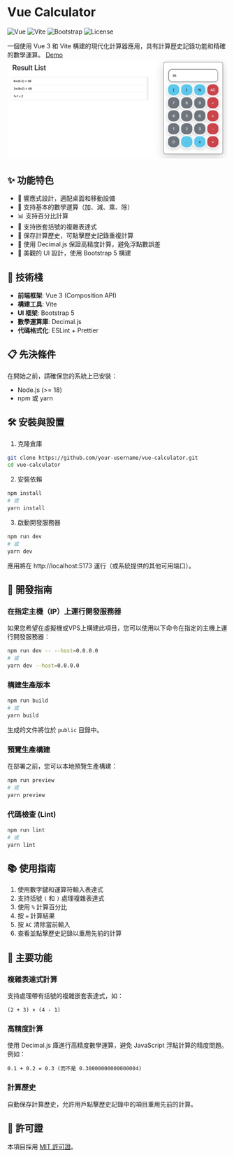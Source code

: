 # Vue Calculator

![Vue](https://img.shields.io/badge/Vue.js-3.2-4FC08D?style=flat&logo=vue.js&logoColor=white)
![Vite](https://img.shields.io/badge/Vite-4.3-646CFF?style=flat&logo=vite&logoColor=white)
![Bootstrap](https://img.shields.io/badge/Bootstrap-5.1-7952B3?style=flat&logo=bootstrap&logoColor=white)
![License](https://img.shields.io/badge/License-MIT-blue.svg)

一個使用 Vue 3 和 Vite 構建的現代化計算器應用，具有計算歷史記錄功能和精確的數學運算。
[Demo](http://daniel.pages.nilm.cc/vue-calculator)
![thumbnail](img/thumbnail.jpg)

## ✨ 功能特色

- 📱 響應式設計，適配桌面和移動設備
- 🧮 支持基本的數學運算（加、減、乘、除）
- 📊 支持百分比計算
- 🔄 支持嵌套括號的複雜表達式
- 📝 保存計算歷史，可點擊歷史記錄重複計算
- 🔢 使用 Decimal.js 保證高精度計算，避免浮點數誤差
- 🎨 美觀的 UI 設計，使用 Bootstrap 5 構建

## 🚀 技術棧

- **前端框架**: Vue 3 (Composition API)
- **構建工具**: Vite
- **UI 框架**: Bootstrap 5
- **數學運算庫**: Decimal.js
- **代碼格式化**: ESLint + Prettier

## 📋 先決條件

在開始之前，請確保您的系統上已安裝：

- Node.js (>= 18)
- npm 或 yarn

## 🛠️ 安裝與設置

1. 克隆倉庫

```bash
git clone https://github.com/your-username/vue-calculator.git
cd vue-calculator
```

2. 安裝依賴

```bash
npm install
# 或
yarn install
```

3. 啟動開發服務器

```bash
npm run dev
# 或
yarn dev
```

應用將在 http://localhost:5173 運行（或系統提供的其他可用端口）。

## 🔧 開發指南

### 在指定主機（IP）上運行開發服務器

如果您希望在虛擬機或VPS上構建此項目，您可以使用以下命令在指定的主機上運行開發服務器：

```bash
npm run dev -- --host=0.0.0.0
# 或
yarn dev --host=0.0.0.0
```

### 構建生產版本

```bash
npm run build
# 或
yarn build
```

生成的文件將位於 `public` 目錄中。

### 預覽生產構建

在部署之前，您可以本地預覽生產構建：

```bash
npm run preview
# 或
yarn preview
```

### 代碼檢查 (Lint)

```bash
npm run lint
# 或
yarn lint
```

## 📚 使用指南

1. 使用數字鍵和運算符輸入表達式
2. 支持括號 `(` 和 `)` 處理複雜表達式
3. 使用 `%` 計算百分比
4. 按 `=` 計算結果
5. 按 `AC` 清除當前輸入
6. 查看並點擊歷史記錄以重用先前的計算

## 🧩 主要功能

### 複雜表達式計算

支持處理帶有括號的複雜嵌套表達式，如：
```
(2 + 3) × (4 - 1)
```

### 高精度計算

使用 Decimal.js 庫進行高精度數學運算，避免 JavaScript 浮點計算的精度問題。例如：
```
0.1 + 0.2 = 0.3 (而不是 0.30000000000000004)
```

### 計算歷史

自動保存計算歷史，允許用戶點擊歷史記錄中的項目重用先前的計算。

## 📜 許可證

本項目採用 [MIT 許可證](LICENSE)。

